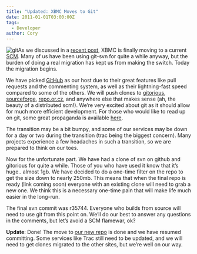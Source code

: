 ```yaml
---
title: "Updated: XBMC Moves to Git"
date: 2011-01-01T03:00:00Z
tags:
  - Developer
author: Cory
---
```


![](/images/blog/git.jpeg "git")As we discussed in a [recent post](/article/improving-our-development-process), XBMC is finally moving to a current [SCM](https://en.wikipedia.org/wiki/Source_Code_Management). Many of us have been using git-svn for quite a while anyway, but the burden of doing a real migration has kept us from making the switch. Today the migration begins.

We have picked [GitHub](https://github.com/xbmc/xbmc) as our host due to their great features like pull requests and the commenting system, as well as their lightning-fast speed compared to some of the others. We will push clones to [gitorious](http://gitorious.org/), [sourceforge](https://sourceforge.net/), [repo.or.cz](https://repo.or.cz/), and anywhere else that makes sense (ah, the beauty of a distributed scm!). We’re very excited about git as it should allow for much more efficient development. For those who would like to read up on git, some great propaganda is available [here](http://whygitisbetterthanx.com/).

The transition may be a bit bumpy, and some of our services may be down for a day or two during the transition (trac being the biggest concern). Many projects experience a few headaches in such a transition, so we are prepared to think on our toes.

Now for the unfortunate part. We have had a clone of svn on github and gitorious for quite a while. Those of you who have used it know that it’s huge.. almost 1gb. We have decided to do a one-time filter on the repo to get the size down to nearly 250mb. This means that when the final repo is ready (link coming soon) everyone with an existing clone will need to grab a new one. We think this is a necessary one-time pain that will make life much easier in the long-run.

The final svn commit was r35744. Everyone who builds from source will need to use git from this point on. We’ll do our best to answer any questions in the comments, but let’s avoid a SCM flamewar, ok?

**Update**: Done! The move to [our new repo](https://github.com/xbmc/xbmc) is done and we have resumed committing. Some services like Trac still need to be updated, and we will need to get clones migrated to the other sites, but we’re well on our way.
